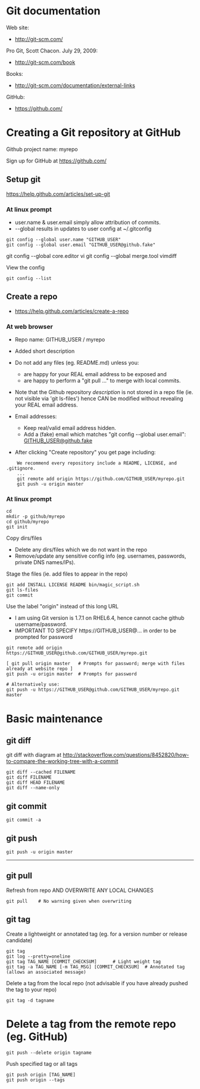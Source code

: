 Git documentation
=================

Web site:
- http://git-scm.com/

Pro Git, Scott Chacon. July 29, 2009:
- http://git-scm.com/book

Books:
- http://git-scm.com/documentation/external-links

GitHub:
- https://github.com/

Creating a Git repository at GitHub
===================================

Github project name: myrepo

Sign up for GitHub at https://github.com/

## Setup git

https://help.github.com/articles/set-up-git

### At linux prompt

- user.name & user.email simply allow attribution of commits.
- --global results in updates to user config at ~/.gitconfig
```
git config --global user.name "GITHUB_USER"
git config --global user.email "GITHUB_USER@github.fake"
```
git config --global core.editor vi
git config --global merge.tool vimdiff

View the config
```
git config --list
```

## Create a repo
- https://help.github.com/articles/create-a-repo

### At web browser

- Repo name: GITHUB_USER / myrepo
- Added short description
- Do not add any files (eg. README.md) unless you:
  - are happy for your REAL email address to be exposed and
  - are happy to perform a "git pull ..." to merge with local commits.
- Note that the Github repository *description* is not stored in a repo
  file (ie. not visible via 'git ls-files') hence CAN be modified
  without revealing your REAL email address.

- Email addresses:
  - Keep real/valid email address hidden.
  - Add a (fake) email which matches "git config --global user.email": GITHUB_USER@github.fake
- After clicking "Create repository" you get page including:
```
    We recommend every repository include a README, LICENSE, and .gitignore. 
    ...
    git remote add origin https://github.com/GITHUB_USER/myrepo.git
    git push -u origin master
```

### At linux prompt
```
cd
mkdir -p github/myrepo
cd github/myrepo
git init
```

Copy dirs/files 

- Delete any dirs/files which we do not want in the repo
- Remove/update any sensitive config info (eg. usernames, passwords, private DNS names/IPs).

Stage the files (ie. add files to appear in the repo)
```
git add INSTALL LICENSE README bin/magic_script.sh
git ls-files
git commit
```

Use the label "origin" instead of this long URL
- I am using Git version is 1.7.1 on RHEL6.4, hence cannot cache github username/password.
- IMPORTANT TO SPECIFY https://GITHUB_USER@... in order to be prompted for password
```
git remote add origin https://GITHUB_USER@github.com/GITHUB_USER/myrepo.git

[ git pull origin master   # Prompts for password; merge with files already at website repo ]
git push -u origin master  # Prompts for password

# Alternatively use:
git push -u https://GITHUB_USER@github.com/GITHUB_USER/myrepo.git master
```

Basic maintenance
=================

## git diff

git diff with diagram at
http://stackoverflow.com/questions/8452820/how-to-compare-the-working-tree-with-a-commit
```
git diff --cached FILENAME
git diff FILENAME
git diff HEAD FILENAME
git diff --name-only
```

## git commit
```
git commit -a
```

## git push
```
git push -u origin master
```

---

## git pull
Refresh from repo AND OVERWRITE ANY LOCAL CHANGES
```
git pull	# No warning given when overwriting
```

## git tag

Create a lightweight or annotated tag (eg. for a version number or release candidate)
```
git tag
git log --pretty=oneline
git tag TAG_NAME [COMMIT_CHECKSUM]		# Light weight tag
git tag -a TAG_NAME [-m TAG_MSG] [COMMIT_CHECKSUM]	# Annotated tag (allows an associated message)
```

Delete a tag from the local repo
(not advisable if you have already pushed the tag to your repo)
```
git tag -d tagname
```

# Delete a tag from the remote repo (eg. GitHub)
```
git push --delete origin tagname
```

Push specified tag or all tags
```
git push origin [TAG_NAME]
git push origin --tags
```

